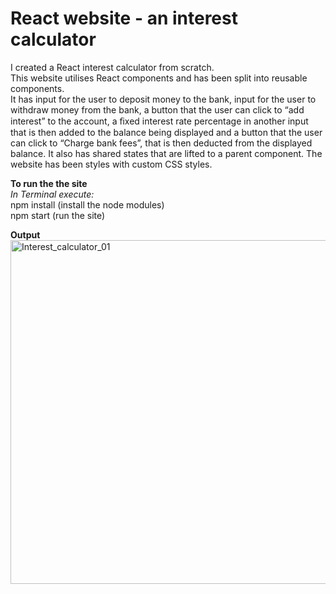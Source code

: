 # React website - an interest calculator
I created a React interest calculator from scratch.<br>
This website utilises React components and has been split into reusable components.<br>
It has input for the user to deposit money to the bank, input for the user to withdraw money from the bank, a button that the user can click to “add interest” to the account, a ﬁxed interest rate percentage in another input that is then added to the balance being displayed and a button that the user can click to “Charge bank fees”, that is then deducted from the displayed balance.
It also has shared states that are lifted to a parent component.
The website has been styles with custom CSS styles.

**To run the the site**
<br>
*In Terminal execute:* <br>
npm install (install the node modules) <br>
npm start (run the site) <br>

**Output**
<br>
<img width="550" alt="Interest_calculator_01" src="https://github.com/user-attachments/assets/3b785cc2-756b-4446-8282-033af8fc0bee">
